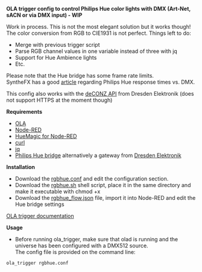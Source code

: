 **OLA trigger config to control Philips Hue color lights with DMX (Art-Net, sACN or via DMX input) - WIP**

Work in process.
This is not the most elegant solution but it works though!  
The color conversion from RGB to CIE1931 is not perfect.
Things left to do:  
* Merge with previous trigger script
* Parse RGB channel values in one variable instead of three with jq
* Support for Hue Ambience lights 
* Etc.

Please note that the Hue bridge has some frame rate limits.  
SyntheFX has a good [article](http://support.synthe-fx.com/customer/portal/articles/1330326-philips-hue-response-times-vs-dmx) regarding Philips Hue response times vs. DMX.

This config also works with the [deCONZ API](https://dresden-elektronik.github.io/deconz-rest-doc/) from Dresden Elektronik (does not support HTTPS at the moment though)

**Requirements**

* [OLA](https://www.openlighting.org/ola/)
* [Node-RED](https://nodered.org/)
* [HueMagic for Node-RED](https://github.com/Foddy/node-red-contrib-huemagic)
* [curl](https://curl.haxx.se/)
* [jq](https://stedolan.github.io/jq/)
* [Philips Hue bridge](https://www2.meethue.com) alternatively a gateway from [Dresden Elektronik](https://www.dresden-elektronik.de/funktechnik/solutions/wireless-light-control/gateways/?L=1)

**Installation**
  
* Download the [rgbhue.conf](rgbhue.conf) and edit the configuration section.
* Download the [rgbhue.sh](rgbhue.sh) shell script, place it in the same directory and make it executable with chmod +x
* Download the [rgbhue_flow.json](rgbhue_flow.json) file, import it into Node-RED and edit the Hue bridge settings

[OLA trigger documentation](https://www.openlighting.org/ola/advanced-topics/ola-dmx-trigger/)

**Usage** 

* Before running ola_trigger, make sure that olad is running and the universe has been configured with a DMX512 source.  
The config file is provided on the command line:

`ola_trigger rgbhue.conf`
